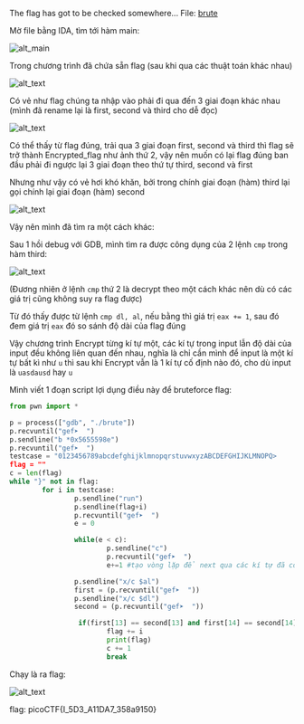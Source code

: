 The flag has got to be checked somewhere... File: [brute](https://mercury.picoctf.net/static/84a60a8ccee38ac906f28075221fa2e6/brute)

Mờ file bằng IDA, tìm tới hàm main:

![alt_main](https://i.imgur.com/C0xAg9S.png)

Trong chương trình đã chứa sẵn flag (sau khi qua các thuật toán khác nhau)

![alt_text](https://i.imgur.com/MBVMrSo.png)

Có vẻ như flag chúng ta nhập vào phải đi qua đến 3 giai đoạn khác nhau (mình đã rename lại là first, second và third cho dễ đọc)

![alt_text](https://i.imgur.com/q7w1cmQ.png)

Có thể thấy từ flag đúng, trải qua 3 giai đoạn first, second và third thì flag sẽ trở thành Encrypted_flag như ảnh thứ 2, vậy nên muốn có lại flag đúng ban đầu phải đi ngược lại 3 giai đoạn theo thứ tự third, second và first

Nhưng như vậy có vẻ hơi khó khăn, bởi trong chính giai đoạn (hàm) third lại gọi chính lại giai đoạn (hàm) second

![alt_text](https://i.imgur.com/14uAeRp.png)

Vậy nên mình đã tìm ra một cách khác: 

Sau 1 hồi debug với GDB, mình tìm ra được công dụng của 2 lệnh ```cmp``` trong hàm third:

![alt_text]([img]https://i.imgur.com/yxySVYB.png[/img])

(Đương nhiên ở lệnh ```cmp``` thứ 2 là decrypt theo một cách khác nên dù có các giá trị cũng không suy ra flag được)

Từ đó thấy được từ lệnh ```cmp dl, al```, nếu bằng thì giá trị ```eax += 1```, sau đó đem giá trị ```eax``` đó so sánh độ dài của flag đúng

Vậy chương trình Encrypt từng kí tự một, các kí tự trong input lẫn độ dài của input đều không liên quan đến nhau, nghĩa là chỉ cần mình để input là một kí tự bất kì như ```u``` thì sau khi Encrypt vẫn là 1 kí tự cố định nào đó, cho dù input là ```uasdausd``` hay ```u```

Mình viết 1 đoạn script lợi dụng điều này để bruteforce flag:

```python               
from pwn import *

p = process(["gdb", "./brute"])
p.recvuntil("gef➤  ")
p.sendline("b *0x5655598e")
p.recvuntil("gef➤  ")
testcase = "0123456789abcdefghijklmnopqrstuvwxyzABCDEFGHIJKLMNOPQ>
flag = ""
c = len(flag)
while "}" not in flag:
        for i in testcase:
                p.sendline("run")
                p.sendline(flag+i)
                p.recvuntil("gef➤  ")
                e = 0

                while(e < c):
                        p.sendline("c")
                        p.recvuntil("gef➤  ")
                        e+=1 #tạo vòng lặp để next qua các kí tự đã có trong flag

                p.sendline("x/c $al")
                first = (p.recvuntil("gef➤  "))
                p.sendline("x/c $dl")
                second = (p.recvuntil("gef➤  "))

                 if(first[13] == second[13] and first[14] == second[14] and first[15] == second[15] and first[16] == second[16]):
                        flag += i
                        print(flag)
                        c += 1
                        break

```

Chạy là ra flag:


![alt_text](https://i.imgur.com/lXsGoxz.png)

flag: picoCTF{I_5D3_A11DA7_358a9150}
